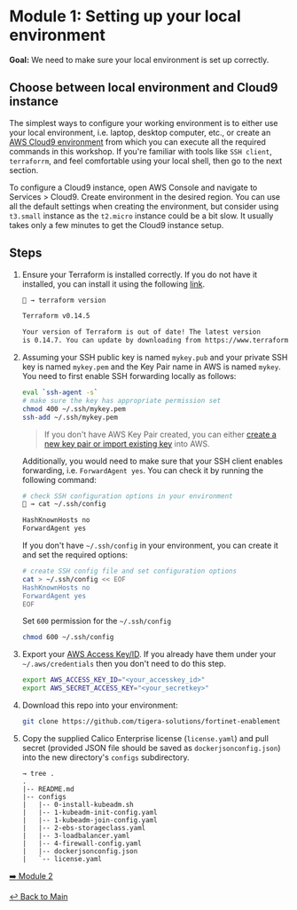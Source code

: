 # Module 1: Setting up your local environment

**Goal:** We need to make sure your local environment is set up correctly.

## Choose between local environment and Cloud9 instance

The simplest ways to configure your working environment is to either use your local environment, i.e. laptop, desktop computer, etc., or create an [AWS Cloud9 environment](https://docs.aws.amazon.com/cloud9/latest/user-guide/tutorial.html) from which you can execute all the required commands in this workshop. If you're familiar with tools like `SSH client`, `terraforrm`, and feel comfortable using your local shell, then go to the next section.

To configure a Cloud9 instance, open AWS Console and navigate to Services > Cloud9. Create environment in the desired region. You can use all the default settings when creating the environment, but consider using `t3.small` instance as the `t2.micro` instance could be a bit slow. It usually takes only a few minutes to get the Cloud9 instance setup.

## Steps

1. Ensure your Terraform is installed correctly. If you do not have it installed, you can install it using the following [link](https://learn.hashicorp.com/tutorials/terraform/install-cli).

    ```bash
    🐯 → terraform version
    
    Terraform v0.14.5

    Your version of Terraform is out of date! The latest version
    is 0.14.7. You can update by downloading from https://www.terraform.io/downloads.html
    ```

2. Assuming your SSH public key is named `mykey.pub` and your private SSH key is named `mykey.pem` and the Key Pair name in AWS is named `mykey`. You need to first enable SSH forwarding locally as follows:

    ```bash
    eval `ssh-agent -s`
    # make sure the key has appropriate permission set
    chmod 400 ~/.ssh/mykey.pem
    ssh-add ~/.ssh/mykey.pem 
    ```

    >If you don't have AWS Key Pair created, you can either [create a new key pair or import existing key](https://docs.aws.amazon.com/AWSEC2/latest/UserGuide/ec2-key-pairs.html#prepare-key-pair) into AWS.

    Additionally, you would need to make sure that your SSH client enables forwarding, i.e. `ForwardAgent yes`. You can check it by running the following command:

    ```bash
    # check SSH configuration options in your environment
    🐯 → cat ~/.ssh/config

    HashKnownHosts no
    ForwardAgent yes
    ```

    If you don't have `~/.ssh/config` in your environment, you can create it and set the required options:

    ```bash
    # create SSH config file and set configuration options
    cat > ~/.ssh/config << EOF
    HashKnownHosts no
    ForwardAgent yes
    EOF
    ```

    Set `600` permission for the `~/.ssh/config`

    ```bash
    chmod 600 ~/.ssh/config
    ```

3. Export your [AWS Access Key/ID](https://docs.aws.amazon.com/IAM/latest/UserGuide/id_credentials_access-keys.html). If you already have them under your `~/.aws/credentials` then you don't need to do this step.

    ```bash
    export AWS_ACCESS_KEY_ID="<your_accesskey_id>"
    export AWS_SECRET_ACCESS_KEY="<your_secretkey>"
    ```

4. Download this repo into your environment:

    ```bash
    git clone https://github.com/tigera-solutions/fortinet-enablement
    ```

5. Copy the supplied Calico Enterprise license (`license.yaml`) and pull secret (provided JSON file should be saved as `dockerjsonconfig.json`) into the new directory's `configs` subdirectory.

    ```text
    → tree .
    .
    |-- README.md
    |-- configs
    |   |-- 0-install-kubeadm.sh
    |   |-- 1-kubeadm-init-config.yaml
    |   |-- 1-kubeadm-join-config.yaml
    |   |-- 2-ebs-storageclass.yaml
    |   |-- 3-loadbalancer.yaml
    |   |-- 4-firewall-config.yaml
    |   |-- dockerjsonconfig.json
    |   `-- license.yaml
    ```

[:arrow_right: Module 2](../modules/setting-up-aws.md)

[:leftwards_arrow_with_hook: Back to Main](/README.md)
